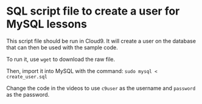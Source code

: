 # SQL script file to create a user for MySQL lessons

This script file should be run in Cloud9. It will create a user on the database that can then be used with the sample code.

To run it, use `wget` to download the raw file.

Then, import it into MySQL with the command: `sudo mysql < create_user.sql`

Change the code in the videos to use `c9user` as the username and `password` as the password.